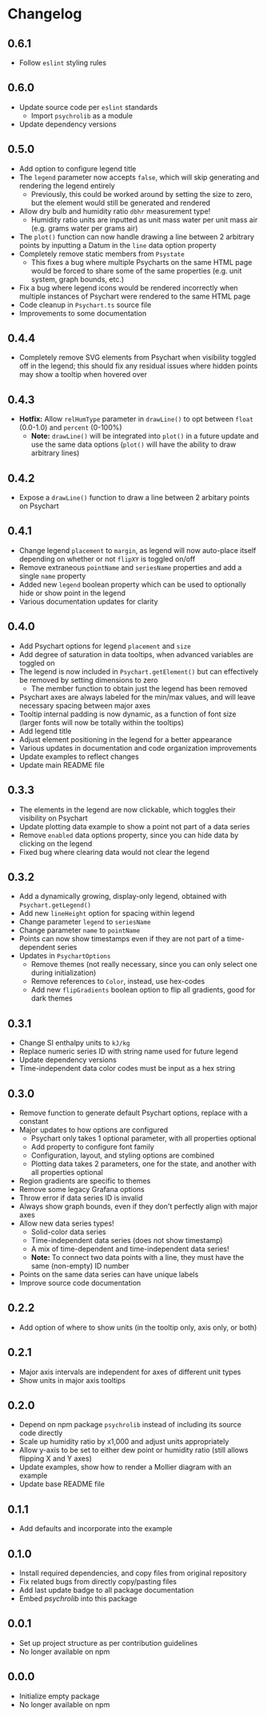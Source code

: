 # Changelog

## 0.6.1

- Follow `eslint` styling rules

## 0.6.0

- Update source code per `eslint` standards
    - Import `psychrolib` as a module
- Update dependency versions

## 0.5.0

- Add option to configure legend title
- The `legend` parameter now accepts `false`, which will skip generating and rendering the legend entirely
    - Previously, this could be worked around by setting the size to zero, but the element would still be generated and rendered
- Allow dry bulb and humidity ratio `dbhr` measurement type!
    - Humidity ratio units are inputted as unit mass water per unit mass air (e.g. grams water per grams air)
- The `plot()` function can now handle drawing a line between 2 arbitrary points by inputting a Datum in the `line` data option property
- Completely remove static members from `Psystate`
    - This fixes a bug where multiple Psycharts on the same HTML page would be forced to share some of the same properties (e.g. unit system, graph bounds, etc.)
- Fix a bug where legend icons would be rendered incorrectly when multiple instances of Psychart were rendered to the same HTML page
- Code cleanup in `Psychart.ts` source file
- Improvements to some documentation

## 0.4.4

- Completely remove SVG elements from Psychart when visibility toggled off in the legend; this should fix any residual issues where hidden points may show a tooltip when hovered over

## 0.4.3

- **Hotfix:** Allow `relHumType` parameter in `drawLine()` to opt between `float` (0.0-1.0) and `percent` (0-100%)
    - **Note:** `drawLine()` will be integrated into `plot()` in a future update and use the same data options (`plot()` will have the ability to draw arbitrary lines)

## 0.4.2

- Expose a `drawLine()` function to draw a line between 2 arbitary points on Psychart

## 0.4.1

- Change legend `placement` to `margin`, as legend will now auto-place itself depending on whether or not `flipXY` is toggled on/off
- Remove extraneous `pointName` and `seriesName` properties and add a single `name` property
- Added new `legend` boolean property which can be used to optionally hide or show point in the legend
- Various documentation updates for clarity

## 0.4.0

- Add Psychart options for legend `placement` and `size`
- Add degree of saturation in data tooltips, when advanced variables are toggled on
- The legend is now included in `Psychart.getElement()` but can effectively be removed by setting dimensions to zero
    - The member function to obtain just the legend has been removed
- Psychart axes are always labeled for the min/max values, and will leave necessary spacing between major axes
- Tooltip internal padding is now dynamic, as a function of font size (larger fonts will now be totally within the tooltips)
- Add legend title
- Adjust element positioning in the legend for a better appearance
- Various updates in documentation and code organization improvements
- Update examples to reflect changes
- Update main README file

## 0.3.3

- The elements in the legend are now clickable, which toggles their visibility on Psychart
- Update plotting data example to show a point not part of a data series
- Remove `enabled` data options property, since you can hide data by clicking on the legend
- Fixed bug where clearing data would not clear the legend

## 0.3.2

- Add a dynamically growing, display-only legend, obtained with `Psychart.getLegend()`
- Add new `lineHeight` option for spacing within legend
- Change parameter `legend` to `seriesName`
- Change parameter `name` to `pointName`
- Points can now show timestamps even if they are not part of a time-dependent series
- Updates in `PsychartOptions`
    - Remove themes (not really necessary, since you can only select one during initialization)
    - Remove references to `Color`, instead, use hex-codes
    - Add new `flipGradients` boolean option to flip all gradients, good for dark themes

## 0.3.1

- Change SI enthalpy units to `kJ/kg`
- Replace numeric series ID with string name used for future legend
- Update dependency versions
- Time-independent data color codes must be input as a hex string

## 0.3.0

- Remove function to generate default Psychart options, replace with a constant
- Major updates to how options are configured
    - Psychart only takes 1 optional parameter, with all properties optional
    - Add property to configure font family
    - Configuration, layout, and styling options are combined
    - Plotting data takes 2 parameters, one for the state, and another with all properties optional
- Region gradients are specific to themes
- Remove some legacy Grafana options
- Throw error if data series ID is invalid
- Always show graph bounds, even if they don't perfectly align with major axes
- Allow new data series types!
    - Solid-color data series
    - Time-independent data series (does not show timestamp)
    - A mix of time-dependent and time-independent data series!
    - **Note:** To connect two data points with a line, they must have the same (non-empty) ID number
- Points on the same data series can have unique labels
- Improve source code documentation

## 0.2.2

- Add option of where to show units (in the tooltip only, axis only, or both)

## 0.2.1

- Major axis intervals are independent for axes of different unit types
- Show units in major axis tooltips

## 0.2.0

- Depend on npm package `psychrolib` instead of including its source code directly
- Scale up humidity ratio by x1,000 and adjust units appropriately
- Allow y-axis to be set to either dew point or humidity ratio (still allows flipping X and Y axes)
- Update examples, show how to render a Mollier diagram with an example
- Update base README file

## 0.1.1

- Add defaults and incorporate into the example

## 0.1.0

- Install required dependencies, and copy files from original repository
- Fix related bugs from directly copy/pasting files
- Add last update badge to all package documentation
- Embed *psychrolib* into this package

## 0.0.1

- Set up project structure as per contribution guidelines
- No longer available on npm

## 0.0.0

- Initialize empty package
- No longer available on npm
